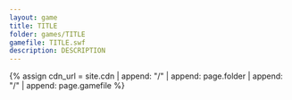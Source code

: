 ```yaml
---
layout: game
title: TITLE
folder: games/TITLE
gamefile: TITLE.swf
description: DESCRIPTION
---
```


{% assign cdn_url = site.cdn | append: "/" | append: page.folder | append: "/" | append: page.gamefile %}

<!-- Whatever needs to go here -->
